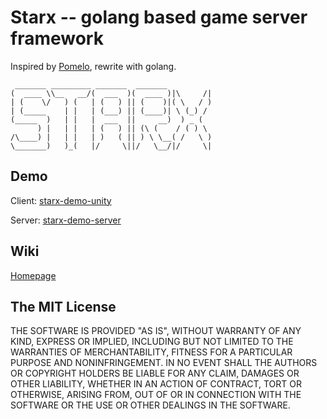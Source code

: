 # Starx -- golang based game server framework

Inspired by [Pomelo](https://github.com/NetEase/pomelo), rewrite with golang.

```
 _______ _________ _______  _______
(  ____ \\__   __/(  ___  )(  ____ )|\     /|
| (    \/   ) (   | (   ) || (    )|( \   / )
| (_____    | |   | (___) || (____)| \ (_) /
(_____  )   | |   |  ___  ||     __)  ) _ (
      ) |   | |   | (   ) || (\ (    / ( ) \
/\____) |   | |   | )   ( || ) \ \__( /   \ )
\_______)   )_(   |/     \||/   \__/|/     \|
```

## Demo

Client: [starx-demo-unity](https://github.com/chrislonng/starx-demo-unity)

Server: [starx-demo-server](https://github.com/chrislonng/starx-demo-server)

## Wiki

[Homepage](docs/home.md)

## The MIT License

THE SOFTWARE IS PROVIDED "AS IS", WITHOUT WARRANTY OF ANY KIND, EXPRESS OR
IMPLIED, INCLUDING BUT NOT LIMITED TO THE WARRANTIES OF MERCHANTABILITY,
FITNESS FOR A PARTICULAR PURPOSE AND NONINFRINGEMENT. IN NO EVENT SHALL THE
AUTHORS OR COPYRIGHT HOLDERS BE LIABLE FOR ANY CLAIM, DAMAGES OR OTHER
LIABILITY, WHETHER IN AN ACTION OF CONTRACT, TORT OR OTHERWISE, ARISING FROM,
OUT OF OR IN CONNECTION WITH THE SOFTWARE OR THE USE OR OTHER DEALINGS IN
THE SOFTWARE.
